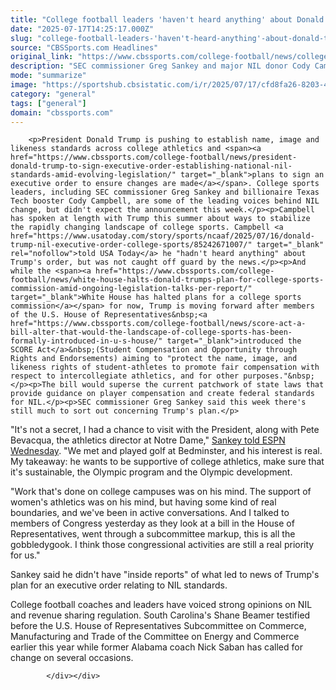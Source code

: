 ```yaml
---
title: "College football leaders 'haven't heard anything' about Donald Trump's planned executive order to regulate NIL"
date: "2025-07-17T14:25:17.000Z"
slug: "college-football-leaders-'haven't-heard-anything'-about-donald-trump's-planned-executive-order-to-regulate-nil"
source: "CBSSports.com Headlines"
original_link: "https://www.cbssports.com/college-football/news/college-football-leaders-havent-heard-anything-about-donald-trumps-planned-executive-order-to-regulate-nil/"
description: "SEC commissioner Greg Sankey and major NIL donor Cody Campbell have both spoken with Trump on NIL in the past, but neither expected Wednesday's report"
mode: "summarize"
image: "https://sportshub.cbsistatic.com/i/r/2025/07/17/cfd8fa26-8203-4a65-9cb3-291c144187f7/thumbnail/1200x675/b9b0d9487c1b484723e54aa97b540fa0/trump.jpg"
category: "general"
tags: ["general"]
domain: "cbssports.com"
---
```

<div id="readability-page-1" class="page"><div>
        
        
                            
                
        <p>President Donald Trump is pushing to establish name, image and likeness standards across college athletics and <span><a href="https://www.cbssports.com/college-football/news/president-donald-trump-to-sign-executive-order-establishing-national-nil-standards-amid-evolving-legislation/" target="_blank">plans to sign an executive order to ensure changes are made</a></span>. College sports leaders, including SEC commissioner Greg Sankey and billionaire Texas Tech booster Cody Campbell, are some of the leading voices behind NIL change, but didn't expect the announcement this week.</p><p>Campbell has spoken at length with Trump this summer about ways to stabilize the rapidly changing landscape of college sports. Campbell <a href="https://www.usatoday.com/story/sports/ncaaf/2025/07/16/donald-trump-nil-executive-order-college-sports/85242671007/" target="_blank" rel="nofollow">told USA Today</a> he "hadn't heard anything" about Trump's order, but was not caught off guard by the news.</p><p>And while the <span><a href="https://www.cbssports.com/college-football/news/white-house-halts-donald-trumps-plan-for-college-sports-commission-amid-ongoing-legislation-talks-per-report/" target="_blank">White House has halted plans for a college sports commission</a></span> for now, Trump is moving forward after members of the U.S. House of Representatives&nbsp;<a href="https://www.cbssports.com/college-football/news/score-act-a-bill-alter-that-would-the-landscape-of-college-sports-has-been-formally-introduced-in-u-s-house/" target="_blank">introduced the SCORE Act</a>&nbsp;(Student Compensation and Opportunity through Rights and Endorsements) aiming to "protect the name, image, and likeness rights of student-athletes to promote fair compensation with respect to intercollegiate athletics, and for other purposes."&nbsp;</p><p>The bill would superse the current patchwork of state laws that provide guidance on player compensation and create federal standards for NIL.</p><p>SEC commissioner Greg Sankey said this week there's still much to sort out concerning Trump's plan.</p>
        

<p>"It's not a secret, I had a chance to visit with the President, along with Pete Bevacqua, the athletics director at Notre Dame," <a href="https://x.com/SXMCollege/status/1945510004854775852" target="_blank" rel="nofollow">Sankey told ESPN Wednesday</a>. "We met and played golf at Bedminster, and his interest is real. My takeaway: he wants to be supportive of college athletics, make sure that it's sustainable, the Olympic program and the Olympic development.</p><p>"Work that's done on college campuses was on his mind. The support of women's athletics was on his mind, but having some kind of real boundaries, and we've been in active conversations. And I talked to members of Congress yesterday as they look at a bill in the House of Representatives, went through a subcommittee markup, this is all the gobbledygook. I think those congressional activities are still a real priority for us."</p><p>Sankey said he didn't have "inside reports" of what led to news of Trump's plan for an executive order relating to NIL standards.</p>
        

<p>College football coaches and leaders have voiced strong opinions on NIL and revenue sharing regulation. South Carolina's Shane Beamer testified before the U.S. House of Representatives Subcommittee on Commerce, Manufacturing and Trade of the Committee on Energy and Commerce earlier this year while former Alabama coach Nick Saban has called for change on several occasions.</p>


        
            </div></div>
